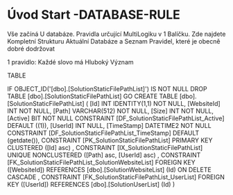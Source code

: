 ﻿# Úvod   Start -DATABASE-RULE  

Vše začíná U databáze. 
Pravidla určující MultiLogiku v 1 Balíčku.
Zde najdete Kompletní Strukturu Aktuální Databáze
a Seznam Pravidel, které je obecně dobré dodržovat

1 pravidlo: Každé slovo má Hluboký Význam

TABLE


 IF OBJECT_ID('[dbo].[SolutionStaticFilePathList]') IS NOT NULL 
 DROP TABLE [dbo].[SolutionStaticFilePathList] 
 GO
 CREATE TABLE [dbo].[SolutionStaticFilePathList] ( 
 [Id]         INT              IDENTITY(1,1)          NOT NULL,
 [WebsiteId]  INT                                     NOT NULL,
 [Path]       VARCHAR(512)                            NOT NULL,
 [Size]       INT                                     NOT NULL,
 [Active]     BIT                                     NOT NULL  CONSTRAINT [DF_SolutionStaticFilePathList_Active] DEFAULT ((1)),
 [UserId]     INT                                         NULL,
 [TimeStamp]  DATETIME2                               NOT NULL  CONSTRAINT [DF_SolutionStaticFilePathList_TimeStamp] DEFAULT (getdate()),
 CONSTRAINT   [PK_SolutionStaticFilePathList]  PRIMARY KEY CLUSTERED    ([Id] asc) ,
 CONSTRAINT   [IX_SolutionStaticFilePathList]  UNIQUE      NONCLUSTERED ([Path] asc, [UserId] asc) ,
 CONSTRAINT [FK_SolutionStaticFilePathList_SolutionWebsiteList] FOREIGN KEY ([WebsiteId]) REFERENCES [dbo].[SolutionWebsiteList] (Id)  ON DELETE CASCADE ,
 CONSTRAINT [FK_SolutionStaticFilePathList_UserList] FOREIGN KEY ([UserId]) REFERENCES [dbo].[SolutionUserList] (Id) )
 
 